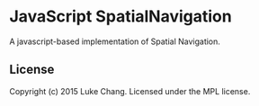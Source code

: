 JavaScript SpatialNavigation
============================

A javascript-based implementation of Spatial Navigation.


License
-------

Copyright (c) 2015 Luke Chang. Licensed under the MPL license.
